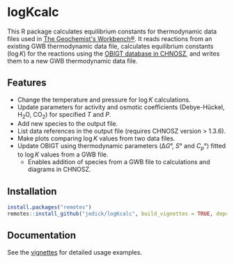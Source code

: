 # logKcalc

This R package calculates equilibrium constants for thermodynamic data files used in [The Geochemist's Workbench®](https://www.gwb.com).
It reads reactions from an existing GWB thermodynamic data file, calculates equilibrium constants (log&#8201;*K*) for the reactions using the [OBIGT database in CHNOSZ](http://chnosz.net/vignettes/obigt.html), and writes them to a new GWB thermodynamic data file.

## Features

  * Change the temperature and pressure for log&#8201;*K* calculations.
  * Update parameters for activity and osmotic coefficients (Debye-Hückel, H<sub>2</sub>O, CO<sub>2</sub>) for specified *T* and *P*.
  * Add new species to the output file.
  * List data references in the output file (requires CHNOSZ version > 1.3.6).
  * Make plots comparing log&#8201;*K* values from two data files.
  * Update OBIGT using thermodynamic parameters (Δ*G*°, *S*° and <i>C<sub>p</sub></i>°) fitted to log&#8201;*K* values from a GWB file.
    * Enables addition of species from a GWB file to calculations and diagrams in CHNOSZ.

## Installation

```R
install.packages("remotes")
remotes::install_github("jedick/logKcalc", build_vignettes = TRUE, dependencies = TRUE)
```

## Documentation

See the [vignettes](http://chnosz.net/#logKcalc) for detailed usage examples.
